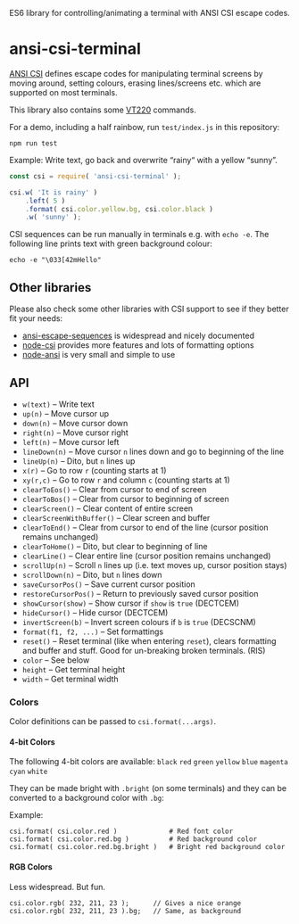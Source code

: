 ES6 library for controlling/animating a terminal with ANSI CSI escape codes.

# ansi-csi-terminal

[ANSI CSI](https://en.wikipedia.org/wiki/ANSI_escape_code) defines escape codes for manipulating terminal screens
by moving around, setting colours, erasing lines/screens etc. which are supported on most terminals.

This library also contains some [VT220](https://vt100.net/docs/vt220-rm/chapter4.html) commands.

For a demo, including a half rainbow, run `test/index.js` in this repository:

    npm run test

Example: Write text, go back and overwrite “rainy“ with a yellow “sunny”.

```javascript
const csi = require( 'ansi-csi-terminal' );

csi.w( 'It is rainy' )
    .left( 5 )
    .format( csi.color.yellow.bg, csi.color.black )
    .w( 'sunny' );
```

CSI sequences can be run manually in terminals e.g. with `echo -e`. The following line prints text
with green background colour:

    echo -e "\033[42mHello"

## Other libraries

Please also check some other libraries with CSI support to see if they better fit your needs:

* [ansi-escape-sequences](https://www.npmjs.com/package/ansi-escape-sequences) is widespread and nicely documented
* [node-csi](https://www.npmjs.com/package/node-csi) provides more features and lots of formatting options
* [node-ansi](https://www.npmjs.com/package/node-ansi) is very small and simple to use 

## API


* `w(text)` – Write text
* `up(n)` – Move cursor up
* `down(n)` – Move cursor down
* `right(n)` – Move cursor right
* `left(n)` – Move cursor left
* `lineDown(n)` – Move cursor `n` lines down and go to beginning of the line
* `lineUp(n)` – Dito, but `n` lines up
* `x(r)` – Go to row `r` (counting starts at 1)
* `xy(r,c)` – Go to row `r` and column `c` (counting starts at 1)
* `clearToEos()` – Clear from cursor to end of screen
* `clearToBos()` – Clear from cursor to beginning of screen
* `clearScreen()` – Clear content of entire screen
* `clearScreenWithBuffer()` – Clear screen and buffer
* `clearToEnd()` – Clear from cursor to end of the line (cursor position remains unchanged)
* `clearToHome()` – Dito, but clear to beginning of line 
* `clearLine()` – Clear entire line (cursor position remains unchanged)
* `scrollUp(n)` – Scroll `n` lines up (i.e. text moves up, cursor position stays)
* `scrollDown(n)` – Dito, but `n` lines down
* `saveCursorPos()` – Save current cursor position
* `restoreCursorPos()` – Return to previously saved cursor position
* `showCursor(show)` – Show cursor if `show` is `true` (DECTCEM)
* `hideCursor()` – Hide cursor (DECTCEM)
* `invertScreen(b)` – Invert screen colours if `b` is `true` (DECSCNM)
* `format(f1, f2, ...)` – Set formattings
* `reset()` – Reset terminal (like when entering `reset`), clears formatting and buffer and stuff. Good for un-breaking broken terminals. (RIS)
* `color` – See below
* `height` – Get terminal height
* `width` – Get terminal width

### Colors

Color definitions can be passed to `csi.format(...args)`.

#### 4-bit Colors

The following 4-bit colors are available: `black` `red` `green` `yellow` `blue` `magenta` `cyan` `white`

They can be made bright with `.bright` (on some terminals) and they can be converted to a background color with `.bg`: 

Example:

    csi.format( csi.color.red )             # Red font color
    csi.format( csi.color.red.bg )          # Red background color
    csi.format( csi.color.red.bg.bright )   # Bright red background color

#### RGB Colors

Less widespread. But fun.

    csi.color.rgb( 232, 211, 23 );      // Gives a nice orange
    csi.color.rgb( 232, 211, 23 ).bg;   // Same, as background
